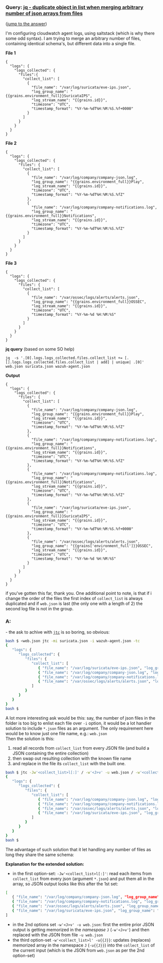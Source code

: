 ### Query: [jq - duplicate object in list when merging arbitrary number of json arrays from files](https://stackoverflow.com/questions/59884137/jq-duplicate-object-in-list-when-merging-arbitrary-number-of-json-arrays-from)
([jump to the answer](https://github.com/ldn-softdev/stackoverflow-json/blob/master/lib/jq%20-%20duplicate%20object%20in%20list%20when%20merging%20arbitrary%20number%20of%20json%20arrays%20from%20files.md#a))

I'm configuring cloudwatch agent logs, using saltstack (which is why there some odd syntax).  I am trying to merge an arbitrary number of files, containing identical schema's, but different data into a single file.

**File 1**
```
{
  "logs": {
    "logs_collected": {
      "files":{
        "collect_list": [
          {
            "file_name": "/var/log/suricata/eve-ips.json",
            "log_group_name": "{{grains.environment_full}}SuricataIPS",
            "log_stream_name": "{{grains.id}}",
            "timezone": "UTC",
            "timestamp_format": "%Y-%m-%dT%H:%M:%S.%f+0000"
          }
        ]
      }
    }
  }
}
```
**File 2**
```
{
  "logs": {
    "logs_collected": {
      "files": {
        "collect_list": [
          {
            "file_name": "/var/log/company/company-json.log",
            "log_group_name": "{{grains.environment_full}}Play",
            "log_stream_name": "{{grains.id}}",
            "timezone": "UTC",
            "timestamp_format": "%Y-%m-%dT%H:%M:%S.%fZ"
          },
          {
            "file_name": "/var/log/company/company-notifications.log",
            "log_group_name": "{{grains.environment_full}}Notifications",
            "log_stream_name": "{{grains.id}}",
            "timezone": "UTC",
            "timestamp_format": "%Y-%m-%dT%H:%M:%S.%fZ"
          }
        ]
      }
    }
  }
}
```
**File 3**
```
{
  "logs": {
    "logs_collected": {
      "files": {
        "collect_list": [
          {
            "file_name": "/var/ossec/logs/alerts/alerts.json",
            "log_group_name": "{{grains.environment_full}}OSSEC",
            "log_stream_name": "{{grains.id}}",
            "timezone": "UTC",
            "timestamp_format": "%Y-%m-%d %H:%M:%S"
          }
        ]
      }
    }
  }
}
```
**jq query** (based on some SO help)
```
jq  -s '.[0].logs.logs_collected.files.collect_list += [.[].logs.logs_collected.files.collect_list | add] | unique| .[0]' web.json suricata.json wazuh-agent.json
```
**Output**
```
{
  "logs": {
    "logs_collected": {
      "files": {
        "collect_list": [
          {
            "file_name": "/var/log/company/company-json.log",
            "log_group_name": "{{grains.environment_full}}Play",
            "log_stream_name": "{{grains.id}}",
            "timezone": "UTC",
            "timestamp_format": "%Y-%m-%dT%H:%M:%S.%fZ"
          },
          {
            "file_name": "/var/log/company/company-notifications.log",
            "log_group_name": "{{grains.environment_full}}Notifications",
            "log_stream_name": "{{grains.id}}",
            "timezone": "UTC",
            "timestamp_format": "%Y-%m-%dT%H:%M:%S.%fZ"
          },
          {
            "file_name": "/var/log/company/company-notifications.log",
            "log_group_name": "{{grains.environment_full}}Notifications",
            "log_stream_name": "{{grains.id}}",
            "timezone": "UTC",
            "timestamp_format": "%Y-%m-%dT%H:%M:%S.%fZ"
          },
          {
            "file_name": "/var/log/suricata/eve-ips.json",
            "log_group_name": "{{grains.environment_full}}SuricataIPS",
            "log_stream_name": "{{grains.id}}",
            "timezone": "UTC",
            "timestamp_format": "%Y-%m-%dT%H:%M:%S.%f+0000"
          },
          {
            "file_name": "/var/ossec/logs/alerts/alerts.json",
            "log_group_name": "{{grains['environment_full']}}OSSEC",
            "log_stream_name": "{{grains.id}}",
            "timezone": "UTC",
            "timestamp_format": "%Y-%m-%d %H:%M:%S"
          }
        ]
      }
    }
  }
}
```
if you've gotten this far, thank you.  One additional point to note, is that if i change the order of the files the first index of `collect_list` is always duplicated and if `web.json` is last (the only one with a length of 2) the second log file is not in the group.

### A:
\- the ask to achive with [`jtc`](https://github.com/ldn-softdev/jtc) is so boring, so obvious:
```bash
bash $ <web.json jtc -mi suricata.json -i wazuh-agent.json -tc
{
   "logs": {
      "logs_collected": {
         "files": {
            "collect_list": [
               { "file_name": "/var/log/suricata/eve-ips.json", "log_group_name": "{{grains.environment_full}}SuricataIPS", "log_stream_name": "{{grains.id}}", "timestamp_format": "%Y-%m-%dT%H:%M:%S.%f+0000", "timezone": "UTC" },
               { "file_name": "/var/log/company/company-json.log", "log_group_name": "{{grains.environment_full}}Play", "log_stream_name": "{{grains.id}}", "timestamp_format": "%Y-%m-%dT%H:%M:%S.%fZ", "timezone": "UTC" },
               { "file_name": "/var/log/company/company-notifications.log", "log_group_name": "{{grains.environment_full}}Notifications", "log_stream_name": "{{grains.id}}", "timestamp_format": "%Y-%m-%dT%H:%M:%S.%fZ", "timezone": "UTC" },
               { "file_name": "/var/ossec/logs/alerts/alerts.json", "log_group_name": "{{grains.environment_full}}OSSEC", "log_stream_name": "{{grains.id}}", "timestamp_format": "%Y-%m-%d %H:%M:%S", "timezone": "UTC" }
            ]
         }
      }
   }
}
bash $ 
```
A lot more interesting ask would be this: say, the number of json files in the folder is too big to enlist each file over `-i` option, 
it would be a lot handier solution to include `*.json` files as an argument. The only requirement here would be to know just one
file name, e.g.: `web.json`  
Then the solution is this:
1. read all records from `collect_list` from every JSON file (and build a JSON containing the entire collection)
2. then swap out resulting collection with the known file name
3. and replace in the file its `collect_list` with the built one.
```bash
bash $ jtc -Jw'<collect_list>l[:]' / -w'<J>v' -u web.json / -w'<collect_list>l' -u{{J}} -tc *.json 
{
   "logs": {
      "logs_collected": {
         "files": {
            "collect_list": [
               { "file_name": "/var/log/company/company-json.log", "log_group_name": "{{grains.environment_full}}Play", "log_stream_name": "{{grains.id}}", "timestamp_format": "%Y-%m-%dT%H:%M:%S.%fZ", "timezone": "UTC" },
               { "file_name": "/var/log/company/company-notifications.log", "log_group_name": "{{grains.environment_full}}Notifications", "log_stream_name": "{{grains.id}}", "timestamp_format": "%Y-%m-%dT%H:%M:%S.%fZ", "timezone": "UTC" },
               { "file_name": "/var/ossec/logs/alerts/alerts.json", "log_group_name": "{{grains.environment_full}}OSSEC", "log_stream_name": "{{grains.id}}", "timestamp_format": "%Y-%m-%d %H:%M:%S", "timezone": "UTC" },
               { "file_name": "/var/log/suricata/eve-ips.json", "log_group_name": "{{grains.environment_full}}SuricataIPS", "log_stream_name": "{{grains.id}}", "timestamp_format": "%Y-%m-%dT%H:%M:%S.%f+0000", "timezone": "UTC" }
            ]
         }
      }
   }
}
bash $ 
```
The advantage of such solution that it let handling any number of files as long they share the same schema:

**Explanation for the extended solution:**
- in the first option-set: `-Jw'<collect_list>l[:]'`: read each items from `collect_list` from every json (argument `*.json`) and
put them all in the array, so JSON output looks like this after the 1st set:
```bash
[
   { "file_name": "/var/log/company/company-json.log", "log_group_name": "{{grains.environment_full}}Play", "log_stream_name": "{{grains.id}}", "timestamp_format": "%Y-%m-%dT%H:%M:%S.%fZ", "timezone": "UTC" },
   { "file_name": "/var/log/company/company-notifications.log", "log_group_name": "{{grains.environment_full}}Notifications", "log_stream_name": "{{grains.id}}", "timestamp_format": "%Y-%m-%dT%H:%M:%S.%fZ", "timezone": "UTC" },
   { "file_name": "/var/ossec/logs/alerts/alerts.json", "log_group_name": "{{grains.environment_full}}OSSEC", "log_stream_name": "{{grains.id}}", "timestamp_format": "%Y-%m-%d %H:%M:%S", "timezone": "UTC" },
   { "file_name": "/var/log/suricata/eve-ips.json", "log_group_name": "{{grains.environment_full}}SuricataIPS", "log_stream_name": "{{grains.id}}", "timestamp_format": "%Y-%m-%dT%H:%M:%S.%f+0000", "timezone": "UTC" }
]
```
- in the 2nd options set `-w'<J>v' -u web.json`: first the entire prior JSON output is getting memorized in the _namespase_ `J`
(`-w'<J>v'`) and then replaced with the JSON from file `-u web.json`
- the third option-set `-w'<collect_list>l' -u{{J}}`: updates (replaces) memorized array in the namespace `J` (`-u{{J}}`) 
into the `collect_list` of the current input (which is the JSON from `web.json` as per the 2nd option-set)





